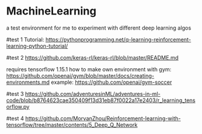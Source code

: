 # MachineLearning
a test environment for me to experiment with different deep learning algos

#test 1
Tutorial: https://pythonprogramming.net/q-learning-reinforcement-learning-python-tutorial/

#test 2
https://github.com/keras-rl/keras-rl/blob/master/README.md

requires tensorflow 1.15.1
how to make own environment with gym: https://github.com/openai/gym/blob/master/docs/creating-environments.md
example: https://github.com/openai/gym-soccer

#test 3
https://github.com/adventuresinML/adventures-in-ml-code/blob/b8764623cae350409f13d31eb87f0022a17e2403/r_learning_tensorflow.py

#test 4
https://github.com/MorvanZhou/Reinforcement-learning-with-tensorflow/tree/master/contents/5_Deep_Q_Network